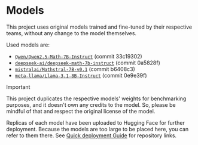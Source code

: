 # Models

This project uses original models trained and fine-tuned by their respective teams, without any change to the model themselves.

Used models are:
- [`Qwen/Qwen2.5-Math-7B-Instruct`](https://huggingface.co/Qwen/Qwen2.5-Math-7B-Instruct) (commit 33c19302) 
- [`deepseek-ai/deepseek-math-7b-instruct`](https://huggingface.co/deepseek-ai/deepseek-math-7b-instruct) (commit 0a5828f) 
- [`mistralai/Mathstral-7B-v0.1`](https://huggingface.co/mistralai/Mathstral-7B-v0.1) (commit b6408c3) 
- [`meta-llama/Llama-3.1-8B-Instruct`](https://huggingface.co/meta-llama/Llama-3.1-8B-Instruct) (commit 0e9e39f) 

> [!IMPORTANT]
> This project duplicates the respective models' weights for benchmarking purposes, and it doesn't own any credits to the model. So, please be mindful of that and respect the original license of the model.

Replicas of each model have been uploaded to Hugging Face for further deployment. Because the models are too large to be placed here, you can refer to them there. See [Quick deployment Guide](../README.md#quick-deployment-guide) for repository links.
